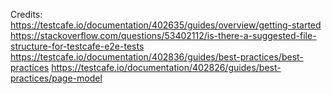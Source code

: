 Credits:
https://testcafe.io/documentation/402635/guides/overview/getting-started
https://stackoverflow.com/questions/53402112/is-there-a-suggested-file-structure-for-testcafe-e2e-tests
https://testcafe.io/documentation/402836/guides/best-practices/best-practices
https://testcafe.io/documentation/402826/guides/best-practices/page-model
